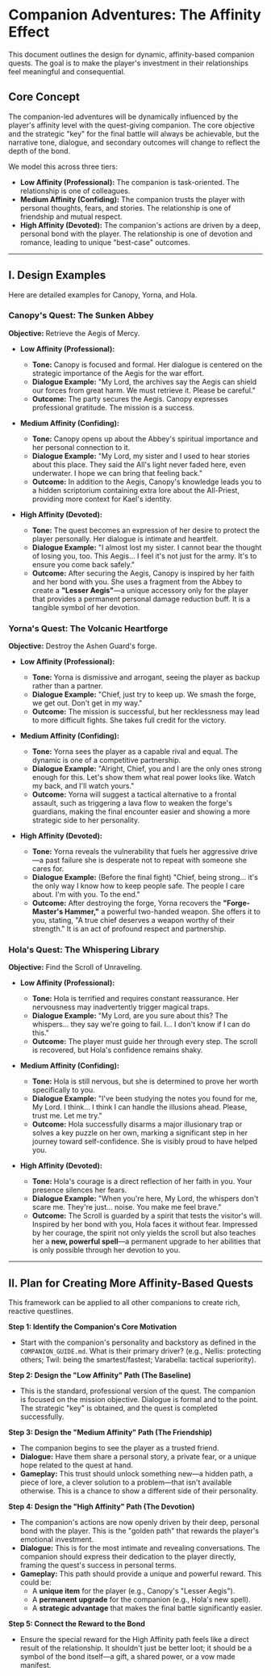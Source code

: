 # Companion Adventures: The Affinity Effect

This document outlines the design for dynamic, affinity-based companion quests. The goal is to make the player's investment in their relationships feel meaningful and consequential.

## Core Concept

The companion-led adventures will be dynamically influenced by the player's affinity level with the quest-giving companion. The core objective and the strategic "key" for the final battle will always be achievable, but the narrative tone, dialogue, and secondary outcomes will change to reflect the depth of the bond.

We model this across three tiers:

- **Low Affinity (Professional):** The companion is task-oriented. The relationship is one of colleagues.
- **Medium Affinity (Confiding):** The companion trusts the player with personal thoughts, fears, and stories. The relationship is one of friendship and mutual respect.
- **High Affinity (Devoted):** The companion's actions are driven by a deep, personal bond with the player. The relationship is one of devotion and romance, leading to unique "best-case" outcomes.

---

## I. Design Examples

Here are detailed examples for Canopy, Yorna, and Hola.

### **Canopy's Quest: The Sunken Abbey**

**Objective:** Retrieve the Aegis of Mercy.

*   **Low Affinity (Professional):**
    *   **Tone:** Canopy is focused and formal. Her dialogue is centered on the strategic importance of the Aegis for the war effort.
    *   **Dialogue Example:** "My Lord, the archives say the Aegis can shield our forces from great harm. We must retrieve it. Please be careful."
    *   **Outcome:** The party secures the Aegis. Canopy expresses professional gratitude. The mission is a success.

*   **Medium Affinity (Confiding):**
    *   **Tone:** Canopy opens up about the Abbey's spiritual importance and her personal connection to it.
    *   **Dialogue Example:** "My Lord, my sister and I used to hear stories about this place. They said the All's light never faded here, even underwater. I hope we can bring that feeling back."
    *   **Outcome:** In addition to the Aegis, Canopy's knowledge leads you to a hidden scriptorium containing extra lore about the All-Priest, providing more context for Kael's identity.

*   **High Affinity (Devoted):**
    *   **Tone:** The quest becomes an expression of her desire to protect the player personally. Her dialogue is intimate and heartfelt.
    *   **Dialogue Example:** "I almost lost my sister. I cannot bear the thought of losing you, too. This Aegis... I feel it's not just for the army. It's to ensure you come back safely."
    *   **Outcome:** After securing the Aegis, Canopy is inspired by her faith and her bond with you. She uses a fragment from the Abbey to create a **"Lesser Aegis"**—a unique accessory only for the player that provides a permanent personal damage reduction buff. It is a tangible symbol of her devotion.

### **Yorna's Quest: The Volcanic Heartforge**

**Objective:** Destroy the Ashen Guard's forge.

*   **Low Affinity (Professional):**
    *   **Tone:** Yorna is dismissive and arrogant, seeing the player as backup rather than a partner.
    *   **Dialogue Example:** "Chief, just try to keep up. We smash the forge, we get out. Don't get in my way."
    *   **Outcome:** The mission is successful, but her recklessness may lead to more difficult fights. She takes full credit for the victory.

*   **Medium Affinity (Confiding):**
    *   **Tone:** Yorna sees the player as a capable rival and equal. The dynamic is one of a competitive partnership.
    *   **Dialogue Example:** "Alright, Chief, you and I are the only ones strong enough for this. Let's show them what real power looks like. Watch my back, and I'll watch yours."
    *   **Outcome:** Yorna will suggest a tactical alternative to a frontal assault, such as triggering a lava flow to weaken the forge's guardians, making the final encounter easier and showing a more strategic side to her personality.

*   **High Affinity (Devoted):**
    *   **Tone:** Yorna reveals the vulnerability that fuels her aggressive drive—a past failure she is desperate not to repeat with someone she cares for.
    *   **Dialogue Example:** (Before the final fight) "Chief, being strong... it's the only way I know how to keep people safe. The people I care about. I'm with you. To the end."
    *   **Outcome:** After destroying the forge, Yorna recovers the **"Forge-Master's Hammer,"** a powerful two-handed weapon. She offers it to you, stating, "A true chief deserves a weapon worthy of their strength." It is an act of profound respect and partnership.

### **Hola's Quest: The Whispering Library**

**Objective:** Find the Scroll of Unraveling.

*   **Low Affinity (Professional):**
    *   **Tone:** Hola is terrified and requires constant reassurance. Her nervousness may inadvertently trigger magical traps.
    *   **Dialogue Example:** "My Lord, are you sure about this? The whispers... they say we're going to fail. I... I don't know if I can do this."
    *   **Outcome:** The player must guide her through every step. The scroll is recovered, but Hola's confidence remains shaky.

*   **Medium Affinity (Confiding):**
    *   **Tone:** Hola is still nervous, but she is determined to prove her worth specifically to you.
    *   **Dialogue Example:** "I've been studying the notes you found for me, My Lord. I think... I think I can handle the illusions ahead. Please, trust me. Let me try."
    *   **Outcome:** Hola successfully disarms a major illusionary trap or solves a key puzzle on her own, marking a significant step in her journey toward self-confidence. She is visibly proud to have helped you.

*   **High Affinity (Devoted):**
    *   **Tone:** Hola's courage is a direct reflection of her faith in you. Your presence silences her fears.
    *   **Dialogue Example:** "When you're here, My Lord, the whispers don't scare me. They're just... noise. You make me feel brave."
    *   **Outcome:** The Scroll is guarded by a spirit that tests the visitor's will. Inspired by her bond with you, Hola faces it without fear. Impressed by her courage, the spirit not only yields the scroll but also teaches her a **new, powerful spell**—a permanent upgrade to her abilities that is only possible through her devotion to you.

---

## II. Plan for Creating More Affinity-Based Quests

This framework can be applied to all other companions to create rich, reactive questlines.

**Step 1: Identify the Companion's Core Motivation**
   - Start with the companion's personality and backstory as defined in the `COMPANION_GUIDE.md`. What is their primary driver? (e.g., Nellis: protecting others; Twil: being the smartest/fastest; Varabella: tactical superiority).

**Step 2: Design the "Low Affinity" Path (The Baseline)**
   - This is the standard, professional version of the quest. The companion is focused on the mission objective. Dialogue is formal and to the point. The strategic "key" is obtained, and the quest is completed successfully.

**Step 3: Design the "Medium Affinity" Path (The Friendship)**
   - The companion begins to see the player as a trusted friend. 
   - **Dialogue:** Have them share a personal story, a private fear, or a unique hope related to the quest at hand.
   - **Gameplay:** This trust should unlock something new—a hidden path, a piece of lore, a clever solution to a problem—that isn't available otherwise. This is a chance to show a different side of their personality.

**Step 4: Design the "High Affinity" Path (The Devotion)**
   - The companion's actions are now openly driven by their deep, personal bond with the player. This is the "golden path" that rewards the player's emotional investment.
   - **Dialogue:** This is for the most intimate and revealing conversations. The companion should express their dedication to the player directly, framing the quest's success in personal terms.
   - **Gameplay:** This path should provide a unique and powerful reward. This could be:
     - A **unique item** for the player (e.g., Canopy's "Lesser Aegis").
     - A **permanent upgrade** for the companion (e.g., Hola's new spell).
     - A **strategic advantage** that makes the final battle significantly easier.

**Step 5: Connect the Reward to the Bond**
   - Ensure the special reward for the High Affinity path feels like a direct result of the relationship. It shouldn't just be better loot; it should be a symbol of the bond itself—a gift, a shared power, or a vow made manifest.
